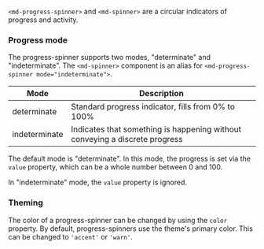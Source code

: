 `<md-progress-spinner>` and `<md-spinner>` are a circular indicators of progress and activity.

<!-- example(progress-spinner-overview) -->

### Progress mode
The progress-spinner supports two modes, "determinate" and "indeterminate". 
The `<md-spinner>` component is an alias for `<md-progress-spinner mode="indeterminate">`.

| Mode          | Description                                                                      |
|---------------|----------------------------------------------------------------------------------|
| determinate   | Standard progress indicator, fills from 0% to 100%                               |
| indeterminate | Indicates that something is happening without conveying a discrete progress      |


The default mode is "determinate". In this mode, the progress is set via the `value` property, 
which can be a whole number between 0 and 100.

In "indeterminate" mode, the `value` property is ignored.


### Theming
The color of a progress-spinner can be changed by using the `color` property. By default, 
progress-spinners use the theme's primary color. This can be changed to `'accent'` or `'warn'`.
